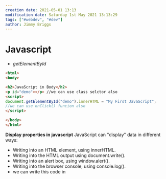 ```yaml
---
creation date: 2021-05-01 13:13
modification date: Saturday 1st May 2021 13:13:29
tags: ["#webdev", "#dev"]
author: Jimmy Briggs
---
```


# Javascript

- *getElementById*

```HTML
<html>
<body>

<h2>JavaScript in Body</h2>
<p id="demo"></p> //we can use class selctor also 
<script>
document.getElementById("demo").innerHTML = "My First JavaScript"; 
//we can use onClick() funcion also 
</script>

</body>
</html>
```

**Display properties in javascript** JavaScript can "display" data in different ways:

- Writing into an HTML element, using innerHTML.
- Writing into the HTML output using document.write().
- Writing into an alert box, using window.alert().
- Writing into the browser console, using console.log().
- we can write this code in <script> tag or in plain js code.
- A JavaScript program is a list of programming statements.
- Semicolons separate JavaScript statements.
- Add a semicolon at the end of each executable statement.
- when we write multiple variable declarations/statements in one line  then it is allowed in js but we have to separate that by using semi  colons `a=3; b=2; c=a+b;`
- javascript ignores white spaces but we can write like this `var person = "phile" `
- JavaScript statements can be grouped together in code blocks, inside curly brackets {...}.
- JavaScript keywords are reserved words. Reserved words cannot be used as names for variables.
- JavaScript as two values Variable values are called Variables.
- Fixed values are called Literals like strings in ''/"" or simple value assigned.
- assignment is operator is = and also JavaScript is Case Sensitive means Var VAR is not considered as a var.
- hyphens are not allowed in javascript those are reserved for  substractions Underscore,lower camelCase and upper CamelCase type  variables are allowed in javascript.
- comments in javascript are like this // hello i am revising javascript
- const keyword to define a variable that cannot be reassigned and let keyword to define a variable with restricted scope.and var(whole  function scope) is global scoped and can be reasigned by values // const and let only exist in the blocks they are defined in..
- if we put numbers in string like `var yup="15"` so that will be treated as string because of quotes.
- After the declaration, the variable has no value (technically it has the value of undefined).
- we can declare many variables in one statement by separating comas or else semi;.
- for concatinating stuff we can use "je"+"fe"=jefe;a and starting  with dollars also are valid variable declarations and also we can start  with _hello.

**JavaScript assignment operators**

- examples = x=y
- x += y used as a x=x+y same for x=x-y/x=x*y/%=/* *=
- typeof Returns the type of a variable
- instanceof Returns true if an object is an instance of an object type
- Multiplication (*) and division (/) have higher precedence than addition (+) and subtraction (-).and important bracket **()** has a first precedance
- Example var x = "Volvo" + 16 + 4; if the operand is string then other will be treated as a string ans=Volvo164
- JavaScript has dynamic types. This means that the same variable can be used to hold different data types

```HTML
 var x;           // Now x is undefined
x = 5;           // Now x is a Number
x = "John";      // Now x is a String 
```

- Booleans can only have two values: true or false.
- typeof "" return datatype of the respective
- typeof {name:'John', age:34}  returns //object

```HTML
<!DOCTYPE html>
<html>
<body>

<h2>JavaScript Functions</h2>

<p id="demo"></p>

<script>
function myFunction(p1, p2) {
  return p1 * p2;
}
document.getElementById("demo").innerHTML = myFunction(4, 3);
</script>

</body>
</html>
```

- The code inside the function will execute when "something" invokes (calls) the function:
- When an event occurs (when a user clicks a button)
- When it is invoked (called) from JavaScript code
- Automatically (self invoked)
- farebnhit to celcious   return (5/9) * (f-32);
- Variables declared within a JavaScript function with var, become  LOCAL to the function outside the function var will be undefined .

**Obejcts**

- A car(is a object) has properties like weight and color, and methods like start and stop:

```HTML
<!DOCTYPE html>
<html>
<body>

<h2>JavaScript Objects</h2>

<p id="demo"></p>

<script>
// Create an object:
var car = {type:"Fiat", model:"500", color:"white"}; //this how obejcts created in javascript

// Display some data from the object:
document.getElementById("demo").innerHTML = "The car type is " + car.type;
</script>

</body>
</html>
```

- how we can write javascript objects in different types🔽

```HTML
var person = {
 firstName: "John",
 lastName: "Doe",
 age: 50,
 eyeColor: "blue"
};
```

- we can access values in objects by using **.** objectName.propertyName/ person["lastName"]; .
- In a function definition, this refers to the "owner" of the function in the aboive person is the owner of the function.
- In other words, this.firstName means the firstName property of this object.
- Accessing Object Methods

```HTML
<!DOCTYPE html>
<html>
<body>

<h2>JavaScript Objects</h2>

<p>An object method is a function definition, stored as a property value.</p>

<p id="demo"></p>

<script>
// Create an object:
var person = {
  firstName: "John",
  lastName : "Doe",
  id     : 5566,
  fullName : function() {
    return this.firstName + " " + this.lastName;
  }
};
// Display data from the object:
document.getElementById("demo").innerHTML = person.fullName();
</script>

</body>
</html>
```

- new keyword is used to create object. **JavaScript Events**
- HTML events are "things" that happen to HTML elements.
- An HTML input field was changed
- An HTML button was clicked

```HTML
<!DOCTYPE html>
<html>
<body>

<button onclick="document.getElementById('demo').innerHTML=Date()">The time is?</button>

<p id="demo"></p>

</body>
</html>
```

**JavaScript Event Types**

- onchange =An HTML element has been changed
- onclick = The user clicks an HTML element
- onmouseover = The user moves the mouse over an HTML element
- onmouseout/onkeydown/onload **String Methods in JavaScript**
- var txt = "ABCDEFGHIJKLMNOPQRSTUVWXYZ";
- var sln = txt.length;
- But strings can also be defined as objects with the keyword new:
- var firstName = new String("John");

```HTML
var x = "John";             
var y = new String("John");
```

- When using the == operator, equal strings are equal:
- When using the === operator, equal strings are not equal, because the === operator expects equality in both type and value.
- and objects  cannot be compared if we compared then output is definitely `false`
- example escape character `"we are the \"Vikings\""`.

**Strings**

- var ex="krishna";
- console.log(ex.length);
- var wer="krishna kakade"
- var opps=wer.indexOf("kakade")// also we can lastIndexOf()
- console.log(opps);
- var pos = str.indexOf("locate", 15); //The indexOf() method accepts a second parameter as the starting position for the search
- var pos = str.lastIndexOf("locate", 15); //astIndexOf() method  searches backwards, so position 15 means start the search at position  15, and search to the beginning 7 ans
- var pos=str.search("locate"); //returns the position of the first occurrence of a specified text in a string:

**String Methods** Code example from w3schools

```HTML
<!DOCTYPE html>
<html>
<body>

<h2>JavaScript String Methods</h2>

<p>The slice() method extract a part of a string
and returns the extracted parts in a new string:</p>

<p id="demo"></p>

<script>
var str = "Apple, Banana, Kiwi";
var res = str.slice(7,13);
document.getElementById("demo").innerHTML = res; //returns Banana
</script>

</body>
</html>
```

- var res = str.slice(7); //The slice() method extract a part of a string and returns the extracted parts in a new string.
- var res = str.substr(7);//The substr() method extract a part of a  string and returns the extracted parts in a new string this returns  Banana,kiwi if i put(6)there then that will return `,Banana, kiwi`. and If the first parameter is negative, the position counts from the end of the string.

**String replace**

- str = "Please visit Microsoft and Microsoft!";
- var n = str.replace("Microsoft", "W3Schools");
- var n = str.replace(/Microsoft/g, "W3Schools"); //globally match with the help of //g regular expressions
- var text2 = text1.toUpperCase();  // text2 is text1 converted to upper or toLowerCase()
- var text3 = text1.concat(" ",text2);  //used for combining the two strings
- var str = "       Hello World!        ";//The trim() method removes whitespace from both sides of a string:
- alert(str.trim());

**More string methods**

- let str = "5";
- str = str.padStart(4,0); // result is 0005
- let str = "5";
- str = str.padEnd(4,0); // result is 5000
- var str = "HELLO WORLD";
- str.charAt(0); //returns H
- var str = "HELLO WORLD"; //returns 72
- str.charCodeAt(0); //if we use str[0] then also return H

```HTML
<!DOCTYPE html>
<html>
<body>

<p id="demo"></p>

<script>
var str = "Hello";
var arr = str.split("");
var text = "";
var i;
for (i = 0; i < arr.length; i++) {
  text += arr[i] + "<br>"
}
document.getElementById("demo").innerHTML = text;
</script>

</body>
</html>
```

- var str="hey" // var strs=str.split(""); // console.log(strs)
- do not initialize objects with `new` it slows down the execution
- do not compare the objects.
- toString() method converts number to the string
- var x = 9.656; x.toExponential(2);     // returns 9.66e+0
- Number(new Date("2017-09-30"));    // returns 1506729600000 Number() can also convert a date to a number:
- parseInt("10.33");      // returns 10 returns whole number // returns 10
- var x = Number.MAX_VALUE;  return largest number/ MIN_VALUE/ **JavaScript arrays**
- var car1 = "Saab"; var cars = ["Saab", "Volvo", "BMW"]; cars[0] = "Opel"; we can assign values to the array using indexes
- var cars =["figo","vista"] var y = cars.sort();   sorts the array  [fruits.length - 1]; for pushing/adding new elelment to the array we can use cars.push("cybertruck") and also we can do .pop() for removing  element from the given array.
- In JavaScript, arrays use numbered indexes. In JavaScript, objects use named indexes.
- for recongnising the array we can use  typeof cars;
- The shift() method removes the first element of an array (and  "shifts" all other elements to the left): and unshift is used to add new element to the array and .splice() is used to remove element from the  array without leaving holes some unwanted memory etc.

```HTML
<script>
var points = [40, 100, 1, 5, 25, 10];
document.getElementById("demo").innerHTML = points;  

function myFunction() {
  points.sort(function(a, b){return a - b});
  document.getElementById("demo").innerHTML = points;
}
</script>
```

- above code example is used for the returning number in asending  order and for returning element in desending order we can do b-a.//If  the result is negative a is sorted before b.If the result is positive b  is sorted before a.
- The map() method creates a new array by performing a function on  each array element.reduce() method reduces the array into single value.
- cars.indexOf("Volvo") return index of that array element
- var d = new Date(); returns the date // for getting full year we can use .getFullYear()
- there are to many methods for for .Math() function like Math.ceil() // return round up numbernearest number // Math.round()
- variablename = (condition) ? value1:value2  ternary operator

**Conditionals in javascript**

- if else simple logic
- else when we are going to return the result if code doesn't work according to us
- else if for multiple conditions checking
- in switch case we can return result according to the different cases

```HTML
switch(expression) {
  case x:
    // code block
    break;
  case y:
    // code block
    break;
  default:
    // code block
} 
```

- loops
- for (statement 1; statement 2; statement 3) { // code block to be executed }
- for - loops through a block of code a number of times
- for/in - loops through the properties of an object
- for/of - loops through the values of an iterable object
- while - loops through a block of code while a specified condition is true
- do/while - also loops through a block of code while a specified condition is true **Syntax**
- while (condition) { // code block to be executed }
- do { // code block to be executed } while (condition);
- The break statement "jumps out" of a loop.
- The continue statement "jumps over" one iteration in the loop.
- bit wise operators are `and ,or ,not~,xor/^,shifts`

**JavaScript Regular Expressions**

- A regular expression is a sequence of characters that forms a search pattern.
- Regular expressions can be used to perform all types of text search and text replace operations.
- var str = "Visit W3Schools";var n = str.search(/w3schools/i); //i denotes case sensitive and g for global matching
- test is the javascript regular expression object **Try and catch**

```HTML
try {
  Block of code to try
}
catch(err) {
  Block of code to handle errors
}
finally {
  Block of code to be executed regardless of the try / catch result
} 

var num = 1;
try {
  num.toUpperCase();   // You cannot convert a number to upper case
}
catch(err) {
  document.getElementById("demo").innerHTML = err.name;
}
```

- variables declared inside the function those are local variables to  the function and those are declared outside the function are global  variables.

**JavaScript hoisting**

- Variables defined with let and const are hoisted to the top of the block, but not initialized.
- In JavaScript, a variable can be declared after it has been used.In  other words; a variable can be used before it has been  declared.Variables defined with let and const are hoisted to the top of  the block, but not initialized.Meaning: The block of code is aware of  the variable, but it cannot be used until it has been declared.Using a  let variable before it is declared will result in a ReferenceError.
- Declare Your Variables At the Top !
- Hoisting is (to many developers) an unknown or overlooked behavior of JavaScript.
- If a developer doesn't understand hoisting, programs may contain bugs (errors).
- To avoid bugs, always declare all variables at the beginning of every scope.
- Since this is how JavaScript interprets the code, it is always a good rule.
- With `strict mode`, you can not, for example, use undeclared variables.
- because of strict mode we can write secure javascript if Declared at the beginning of a script, it has global scope (all code in the script  will execute in strict mode):and we didn't declared variables then that  will cause erros. **This keyword**
- The JavaScript this keyword refers to the object it belongs to. In a function, this refers to the global object.
- JavaScript strict mode does not allow default binding. So, when used in a function, in strict mode, this is undefined.
- **const** array can be changed.

**Arrow functions**

```HTML
simple functions
hello = function() {
  return "Hello World!";
}
arrow function
hello = () => {
  return "Hello World!";
  
  simple one with return default is return  hello = () => "Hello World!"; 
  
```

- **JavaScript class examples**

```HTML
<!DOCTYPE html>
<html>
<body>

<h2>JavaScript Class</h2>

<p>How to use a JavaScript Class.</p>

<p id="demo"></p>

<script>
class Car {
constructor(name, year) {
  this.name = name;
  this.year = year;
}
}

myCar = new Car("Ford", 2014);
document.getElementById("demo").innerHTML =
myCar.name + " " + myCar.year;
</script>

</body>
</html>
```

- If your browser supports debugging, you can use console.log() to  display JavaScript values in the debugger window:and The debugger  keyword stops the execution of JavaScript, and calls (if available) the  debugging function.and debugger tools are devtools of any browser we can those things in console
- **JavaScript best practices **
- Global variables and functions can be overwritten by other scripts.  Use local variables instead, and learn how to use closures.end switches  with defaults.
- **JavaScript Performance**
- Reduce Activity in Loops:-

```HTML
var i;
for (i = 0; i < arr.length; i++) { //bad code
var i;
var l = arr.length;
for (i = 0; i < l; i++) { //better code
```

- **closures** It’s kind of like when a car is  manufactured (defined) it comes with a few functions like start,  accelerate, decelerate. These car functions get executed by the driver  every time they operate the car. Closures for these functions come  defined with the car itself and they close over variables they need to  operate.
- JavaScript has the 5 primitive datatypes
- string ,number,boolean, null, undefined.
- JavaScript Objects are Mutable Objects are mutable: They are  addressed by reference, not by value. Any changes to x will also change  person, because x and person are the same object.
- The delete keyword deletes a property from an object.

```HTML
var person = {firstName:"John", lastName:"Doe", age:50, eyeColor:"blue"};
delete person.age;   // or delete person["age"]; 
```

- Accessing Object Methods in JavaScript code

```HTML
<!DOCTYPE html>
<html>
<body>

<p id="demo"></p>

<script>
var person = {
  firstName: "John",
  lastName : "Doe",
  id     : 5566,
};
person.name = function() {
  return this.firstName + " " + this.lastName;
};

document.getElementById("demo").innerHTML =
"My father is " + person.name(); 
</script>

</body>
</html>
```

- Object.values() converts an object to an array.

**JavaScript Object Accessors**

- // Display data from the object using a getter:

```HTML
var person = {
  firstName: "John",
  lastName : "Doe",
  language : "",
  set lang(lang) {
    this.language = lang;
  }
};

// Set an object property using a setter:
person.lang = "en";

// Display data from the object:
document.getElementById("demo").innerHTML = person.language;
```

- JavaScript Object Constructors

```HTML
<!DOCTYPE html>
<html>
<body>

<h2>JavaScript Object Constructors</h2>

<p id="demo"></p>

<script>
// Constructor function for Person objects
function Person(first, last, age, eye) {
  this.firstName = first;
  this.lastName = last;
  this.age = age;
  this.eyeColor = eye;
}

// Create a Person object
var myFather = new Person("John", "Doe", 50, "blue");

// Display age
document.getElementById("demo").innerHTML =
"My father is " + myFather.age + "."; 
</script>

</body>
</html>
```

- another way to use constructor

```HTML
class Polygon {
  constructor() {
    this.name = 'Polygon';
  }
}

const poly1 = new Polygon();

console.log(poly1.name);
// expected output: "Polygon"
```

- The JavaScript prototype property allows you to add new properties to object constructors and The JavaScript prototype property also allows  you to add new methods to objects constructors.Prototypes are the  mechanism by which JavaScript objects inherit features from one another. In this article, we explain how prototype chains work and look at how  the prototype property can be used to add methods to existing  constructors.
- call(), an object can use a method belonging to another object.
- **javascript closures** A closure is a function having access to the parent scope, even after the parent function has closed.
- **JavaScript Classes**
	
```HTML
  constructor() { ... }
}
```

**class inheritance**

```HTML
class Car {
  constructor(brand) {
    this.carname = brand;
  }
  present() {
    return 'I have a ' + this.carname;
  }
}

class Model extends Car {
  constructor(brand, mod) {
    super(brand);
    this.model = mod;
  }
  show() {
    return this.present() + ', it is a ' + this.model;
  }
}

let myCar = new Model("Ford", "Mustang");
document.getElementById("demo").innerHTML = myCar.show();
```

- The super() method refers to the parent class.By calling the super() method in the constructor method, we call the parent's constructor  method and gets access to the parent's properties and  methods.Inheritance is useful for code reusability: reuse properties and methods of an existing class when you create a new class.

**JavaScript Callbacks**

- "I will call back later!" A callback is a function passed as an  argument to another function This technique allows a function to call  another function A callback function can run after another function has  finished.
- A callback is a function passed as an argument to another function.
- Functions running in parallel with other functions are called asynchronous. A good example is JavaScript setTimeout()
- async makes a function return a Promise and await makes a function wait for a Promise
- .includes() method checks that number or something is in the array & according to that it returns true.
- global scoped variables are declared on the top function in javascript
- anonymous function is function without name

```HTML
// This is how we write normal or declaration function
// Let us change this declaration function to an arrow function
function square(n) {
  return n * n
}

console.log(square(2)) // 4

const square = (n) => {
  return n * n
}

console.log(square(2)) // -> 4

// if we have only one line in the code block, it can be written as follows, explicit return
const square = (n) => n * n // -> 4
```

- ... spread operator can be use to copy the elements of the array to another array and also we can copy objects also.

- **JavaScript coding questions** ``  var A = new Date('October 15, 1996 05:35:32');

  // Day of the week from above Date Object is // being extracted using getDay() var Day = A.getDay(); console.log(Day) ``

- Print this page `function print_current_page() { window.print(); }`

***
Links: 
Source:

